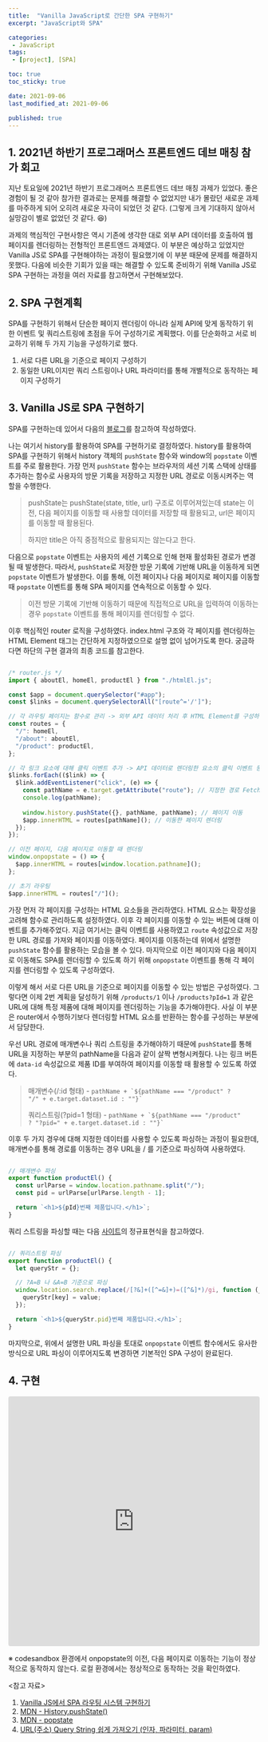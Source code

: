 ```yaml
---
title:  "Vanilla JavaScript로 간단한 SPA 구현하기"
excerpt: "JavaScript와 SPA"

categories:
 - JavaScript
tags:
 - [project], [SPA]

toc: true
toc_sticky: true

date: 2021-09-06
last_modified_at: 2021-09-06

published: true
---
```


## 1. 2021년 하반기 프로그래머스 프론트엔드 데브 매칭 참가 회고

지난 토요일에 2021년 하반기 프로그래머스 프론트엔드 데브 매칭 과제가 있었다.
좋은 경험이 될 것 같아 참가한 결과로는 문제를 해결할 수 없었지만 내가 몰랐던 새로운 과제를 마주하게 되어 오히려 새로운 자극이 되었던 것 같다.
(그렇게 크게 기대하지 않아서 실망감이 별로 없었던 것 같다. 😆)

과제의 핵심적인 구현사항은 역시 기존에 생각한 대로 외부 API 데이터를 호출하여 웹 페이지를 렌더링하는 전형적인 프론트엔드 과제였다.
이 부분은 예상하고 있었지만 Vanilla JS로 SPA를 구현해야하는 과정이 필요했기에 이 부분 때문에 문제를 해결하지 못했다.
다음에 비슷한 기회가 있을 때는 해결할 수 있도록 준비하기 위해 Vanilla JS로 SPA 구현하는 과정을 여러 자료를 참고하면서 구현해보았다.

## 2. SPA 구현계획

SPA를 구현하기 위해서 단순한 페이지 렌더링이 아니라 실제 API에 맞게 동작하기 위한 이벤트 및 쿼리스트링에 초점을 두어 구성하기로 계획했다.
이를 단순화하고 서로 비교하기 위해 두 가지 기능을 구성하기로 했다.

1. 서로 다른 URL을 기준으로 페이지 구성하기
2. 동일한 URL이지만 쿼리 스트링이나 URL 파라미터를 통해 개별적으로 동작하는 페이지 구성하기

## 3. Vanilla JS로 SPA 구현하기

SPA를 구현하는데 있어서 다음의 [블로그](https://kdydesign.github.io/2020/10/06/spa-route-tutorial/)를 참고하여 작성하였다.

나는 여기서 history를 활용하여 SPA를 구현하기로 결정하였다.
history를 활용하여 SPA를 구현하기 위해서 history 객체의 `pushState` 함수와 window의 `popstate` 이벤트를 주로 활용한다.
가장 먼저 `pushState` 함수는 브라우저의 세션 기록 스택에 상태를 추가하는 함수로 사용자의 방문 기록을 저장하고 지정한 URL 경로로 이동시켜주는 역할을 수행한다.

> pushState는 pushState(state, title, url) 구조로 이루어져있는데 state는 이전, 다음 페이지를 이동할 때 사용할 데이터를 저장할 때 활용되고, url은 페이지를 이동할 때 활용된다.
>
> 하지만 title은 아직 중점적으로 활용되지는 않는다고 한다.

다음으로 `popstate` 이벤트는 사용자의 세션 기록으로 인해 현재 활성화된 경로가 변경될 때 발생한다.
따라서, `pushState`로 저장한 방문 기록에 기반해 URL을 이동하게 되면 `popstate` 이벤트가 발생한다.
이를 통해, 이전 페이지나 다음 페이지로 페이지를 이동할 때 `popstate` 이벤트를 통해 SPA 페이지를 연속적으로 이동할 수 있다.

> 이전 방문 기록에 기반해 이동하기 때문에 직접적으로 URL을 입력하여 이동하는 경우 `popstate` 이벤트를 통해 페이지를 렌더링할 수 없다.

이후 핵심적인 router 로직을 구성하였다. index.html 구조와 각 페이지를 렌더링하는 HTML Element 태그는 간단하게 지정하였으므로 설명 없이 넘어가도록 한다. 궁금하다면 하단의 구현 결과의 최종 코드를 참고한다.

~~~javascript

/* router.js */
import { aboutEl, homeEl, productEl } from "./htmlEl.js";

const $app = document.querySelector("#app");
const $links = document.querySelectorAll("[route^='/']");

// 각 라우팅 페이지는 함수로 관리 -> 외부 API 데이터 처리 후 HTML Element를 구성하여 반환하는 형태로 확장
const routes = {
  "/": homeEl,
  "/about": aboutEl,
  "/product": productEl,
};

// 각 링크 요소에 대해 클릭 이벤트 추가 -> API 데이터로 렌더링한 요소의 클릭 이벤트 등으로 확장
$links.forEach(($link) => {
  $link.addEventListener("click", (e) => {
    const pathName = e.target.getAttribute("route"); // 지정한 경로 Fetch
    console.log(pathName);
    
    window.history.pushState({}, pathName, pathName); // 페이지 이동
    $app.innerHTML = routes[pathName](); // 이동한 페이지 렌더링
  });
});

// 이전 페이지, 다음 페이지로 이동할 때 렌더링
window.onpopstate = () => {
  $app.innerHTML = routes[window.location.pathname]();
};

// 초기 라우팅
$app.innerHTML = routes["/"]();

~~~

가장 먼저 각 페이지를 구성하는 HTML 요소들을 관리하였다. HTML 요소는 확장성을 고려해 함수로 관리하도록 설정하였다.
이후 각 페이지를 이동할 수 있는 버튼에 대해 이벤트를 추가해주었다. 지금 여기서는 클릭 이벤트를 사용하였고 `route` 속성값으로 저장한 URL 경로를 가져와 페이지를 이동하였다.
페이지를 이동하는데 위에서 설명한 `pushState` 함수를 활용하는 모습을 볼 수 있다.
마지막으로 이전 페이지와 다음 페이지로 이동해도 SPA를 렌더링할 수 있도록 하기 위해 `onpopstate` 이벤트를 통해 각 페이지를 렌더링할 수 있도록 구성하였다.

이렇게 해서 서로 다른 URL을 기준으로 페이지를 이동할 수 있는 방법은 구성하였다.
그렇다면 이제 2번 계획을 달성하기 위해 `/products/1` 이나 `/products?pId=1` 과 같은 URL에 대해 특정 제품에 대해 페이지를 렌더링하는 기능을 추가해야한다.
사실 이 부분은 router에서 수행하기보다 렌더링할 HTML 요소를 반환하는 함수를 구성하는 부분에서 담당한다.

우선 URL 경로에 매개변수나 쿼리 스트링을 추가해야하기 때문에 `pushState`를 통해 URL을 지정하는 부분의 pathName을 다음과 같이 살짝 변형시켜줬다.
나는 링크 버튼에 `data-id` 속성값으로 제품 ID를 부여하여 페이지를 이동할 때 활용할 수 있도록 하였다.

> 매개변수(/:id 형태) - <code>pathName + \`${pathName === "/product" ? "/" + e.target.dataset.id : ""}\`</code>
>
> 쿼리스트링(?pid=1 형태) - <code>pathName + \`${pathName === "/product" ? "?pid=" + e.target.dataset.id : ""}\`</code>

이후 두 가지 경우에 대해 지정한 데이터를 사용할 수 있도록 파싱하는 과정이 필요한데, 매개변수를 통해 경로를 이동하는 경우 URL을 / 를 기준으로 파싱하여 사용하였다.

~~~JavaScript

// 매개변수 파싱
export function productEl() {
  const urlParse = window.location.pathname.split("/");
  const pid = urlParse[urlParse.length - 1];

  return `<h1>${pId}번째 제품입니다.</h1>`;
}

~~~

쿼리 스트링을 파싱할 때는 다음 [사이트](https://gent.tistory.com/62)의 정규표현식을 참고하였다.

~~~JavaScript

// 쿼리스트링 파싱
export function productEl() {
  let queryStr = {};

  // ?A=B 나 &A=B 기준으로 파싱
  window.location.search.replace(/[?&]+([^=&]+)=([^&]*)/gi, function (_, key, value) {
    queryStr[key] = value;
  });

  return `<h1>${queryStr.pid}번째 제품입니다.</h1>`;
}

~~~

마지막으로, 위에서 설명한 URL 파싱을 토대로 `onpopstate` 이벤트 함수에서도 유사한 방식으로 URL 파싱이 이루어지도록 변경하면 기본적인 SPA 구성이 완료된다.

## 4. 구현

<iframe src="https://codesandbox.io/embed/amazing-fire-lvpfh?fontsize=14&hidenavigation=1&theme=dark"
     style="width:100%; height:500px; border:0; border-radius: 4px; overflow:hidden;"
     title="amazing-fire-lvpfh"
     allow="accelerometer; ambient-light-sensor; camera; encrypted-media; geolocation; gyroscope; hid; microphone; midi; payment; usb; vr; xr-spatial-tracking"
     sandbox="allow-forms allow-modals allow-popups allow-presentation allow-same-origin allow-scripts"
   ></iframe>

※ codesandbox 환경에서 onpopstate의 이전, 다음 페이지로 이동하는 기능이 정상적으로 동작하지 않는다. 로컬 환경에서는 정상적으로 동작하는 것을 확인하였다.

<참고 자료>

1. [Vanilla JS에서 SPA 라우팅 시스템 구현하기](https://kdydesign.github.io/2020/10/06/spa-route-tutorial/)
2. [MDN - History.pushState()](https://developer.mozilla.org/ko/docs/Web/API/History/pushState)
3. [MDN - popstate](https://developer.mozilla.org/ko/docs/Web/API/Window/popstate_event)
4. [URL(주소) Query String 쉽게 가져오기 (인자, 파라미터, param)](https://gent.tistory.com/62)